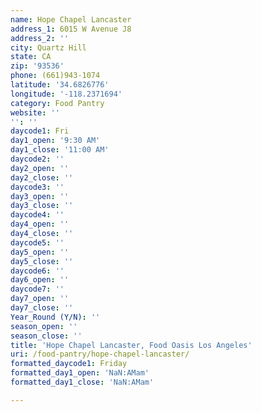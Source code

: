 ```yaml
---
name: Hope Chapel Lancaster
address_1: 6015 W Avenue J8
address_2: ''
city: Quartz Hill
state: CA
zip: '93536'
phone: (661)943-1074
latitude: '34.6826776'
longitude: '-118.2371694'
category: Food Pantry
website: ''
'': ''
daycode1: Fri
day1_open: '9:30 AM'
day1_close: '11:00 AM'
daycode2: ''
day2_open: ''
day2_close: ''
daycode3: ''
day3_open: ''
day3_close: ''
daycode4: ''
day4_open: ''
day4_close: ''
daycode5: ''
day5_open: ''
day5_close: ''
daycode6: ''
day6_open: ''
daycode7: ''
day7_open: ''
day7_close: ''
Year_Round (Y/N): ''
season_open: ''
season_close: ''
title: 'Hope Chapel Lancaster, Food Oasis Los Angeles'
uri: /food-pantry/hope-chapel-lancaster/
formatted_daycode1: Friday
formatted_day1_open: 'NaN:AMam'
formatted_day1_close: 'NaN:AMam'

---
```

